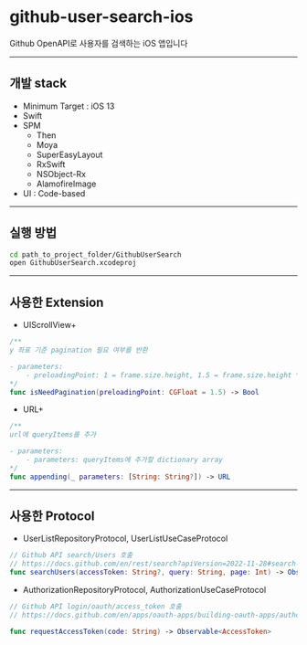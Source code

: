 # github-user-search-ios
Github OpenAPI로 사용자를 검색하는 iOS 앱입니다


---
## 개발 stack
- Minimum Target : iOS 13
- Swift
- SPM
    + Then
    + Moya
    + SuperEasyLayout
    + RxSwift
    + NSObject-Rx
    + AlamofireImage
- UI : Code-based


---
## 실행 방법
```bash
cd path_to_project_folder/GithubUserSearch
open GithubUserSearch.xcodeproj
```


---
## 사용한 Extension

- UIScrollView+
```Swift
/**
y 좌표 기준 pagination 필요 여부를 반환

- parameters:
    - preloadingPoint: 1 = frame.size.height, 1.5 = frame.size.height * 1.5
*/
func isNeedPagination(preloadingPoint: CGFloat = 1.5) -> Bool
```

- URL+
```Swift
/**
url에 queryItems를 추가

- parameters:
    - parameters: queryItems에 추가할 dictionary array
*/
func appending(_ parameters: [String: String?]) -> URL
```


---
## 사용한 Protocol

- UserListRepositoryProtocol, UserListUseCaseProtocol
```Swift
// Github API search/Users 호출
// https://docs.github.com/en/rest/search?apiVersion=2022-11-28#search-users
func searchUsers(accessToken: String?, query: String, page: Int) -> Observable<SearchUsersResponse>
```

- AuthorizationRepositoryProtocol, AuthorizationUseCaseProtocol
```Swift
// Github API login/oauth/access_token 호출
// https://docs.github.com/en/apps/oauth-apps/building-oauth-apps/authorizing-oauth-apps#2-users-are-redirected-back-to-your-site-by-github

func requestAccessToken(code: String) -> Observable<AccessToken>
```
```